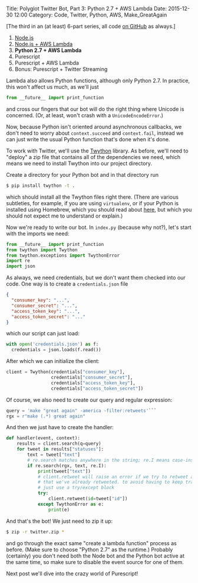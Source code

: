 Title: Polyglot Twitter Bot, Part 3: Python 2.7 + AWS Lambda
Date: 2015-12-30 12:00
Category: Code, Twitter, Python, AWS, Make_GreatAgain

[The third in an (at least) 6-part series, all code <a href = "https://github.com/joelgrus/polyglot-twitter-bot">on GitHub</a> as always.]

1. <a href="http://joelgrus.com/2015/12/29/polyglot-twitter-bot-part-1-nodejs/">Node.js</a>
2. <a href="http://joelgrus.com/2015/12/29/polyglot-twitter-bot-part-2-nodejs-aws-lambda/">Node.js + AWS Lambda</a>
3. <b>Python 2.7 + AWS Lambda</b>
4. Purescript
5. Purescript + AWS Lambda
6. Bonus: Purescript + Twitter Streaming

Lambda also allows Python functions, although only Python 2.7.  In practice,
this won't affect us much, as we'll just

```python
from __future__ import print_function
```

and cross our fingers that our bot will do the right thing where Unicode
is concerned. (Or, at least, won't crash with a `UnicodeEncodeError`.)

Now, because Python isn't oriented around asynchronous callbacks,
we don't need to worry about `context.succeed` and `context.fail`,
instead we can just write the usual Python function that's done when it's done.

To work with Twitter, we'll use the
<a href = "https://github.com/ryanmcgrath/twython">Twython</a> library.
As before, we'll need to "deploy" a zip file that contains all of the dependencies
we need, which means we need to install Twython into our project directory.

Create a directory for your Python bot and in that directory run

```bash
$ pip install twython -t .
```

which should install all the Twython files right there. (There are various subtleties,
for example, if you are using `virtualenv`, or if your Python is installed
using Homebrew, which you should read about
<a href="http://docs.aws.amazon.com/lambda/latest/dg/lambda-python-how-to-create-deployment-package.html">here</a>, but which you should not expect me to understand or explain.)

Now we're ready to write our bot. In `index.py` (because why not?), let's start
with the imports we need:

```python
from __future__ import print_function
from twython import Twython
from twython.exceptions import TwythonError
import re
import json
```

As always, we need credentials, but we don't want them checked into our code.
One way is to create a `credentials.json` file

```json
{
  "consumer_key": "...",
  "consumer_secret": "...",
  "access_token_key": "...",
  "access_token_secret": "..."
}
```

which our script can just load:

```python
with open('credentials.json') as f:
  credentials = json.loads(f.read())
```

After which we can initialize the client:

```python
client = Twython(credentials["consumer_key"],
                 credentials["consumer_secret"],
                 credentials["access_token_key"],
                 credentials["access_token_secret"])
```

Of course, we also need to create our query and regular expression:

```python
query = 'make "great again" -america -filter:retweets'```
rgx = r"make (.*) great again"
```

And then we just have to create the handler:

```python
def handler(event, context):
    results = client.search(q=query)
    for tweet in results["statuses"]:
        text = tweet["text"]
        # re.search matches anywhere in the string; re.I means case-insensitive
        if re.search(rgx, text, re.I):
            print(tweet["text"])
            # client.retweet will raise an error if we try to retweet a tweet
            # that we've already retweeted. to avoid having to keep track, we
            # just use a try/except block
            try:
                client.retweet(id=tweet["id"])
            except TwythonError as e:
                print(e)
```

And that's the bot!  We just need to zip it up:

```bash
$ zip -r twitter.zip *
```

and go through the exact same "create a lambda function" process as before.
(Make sure to choose "Python 2.7" as the runtime.) Probably (certainly) you don't need
both the Node bot and the Python bot active at the same time, so make sure to
disable the event source for one of them.

Next post we'll dive into the crazy world of Purescript!
